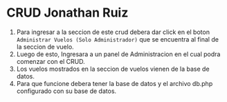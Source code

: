 # CRUD Jonathan Ruiz

1. Para ingresar a la seccion de este crud debera dar click en el boton `Administrar Vuelos (Solo Administrador)` que se encuentra al final de la seccion de vuelo.
2. Luego de esto, Ingresara a un panel de Administracion en el cual podra comenzar con el CRUD.
3. Los vuelos mostrados en la seccion de vuelos vienen de la base de datos.
4. Para que funcione debera tener la base de datos y el archivo db.php configurado con su base de datos.
